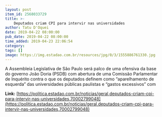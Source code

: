 ```yaml
---
layout: post
item_id: 2568033729
title: >-
    Deputados criam CPI para intervir nas universidades
author: Tatu D'Oquei
date: 2019-04-22 08:00:00
pub_date: 2019-04-22 08:00:00
time_added: 2019-04-23 22:06:54
category: 
tags: []
image: https://img.estadao.com.br/resources/jpg/0/3/1555886761330.jpg
---
```


A Assembleia Legislativa de São Paulo será palco de uma ofensiva da base do governo João Doria (PSDB) com abertura de uma Comissão Parlamentar de Inquérito contra o que os deputados definem como “aparelhamento de esquerda” das universidades públicas paulistas e “gastos excessivos” com

**Link:** [https://politica.estadao.com.br/noticias/geral,deputados-criam-cpi-para-intervir-nas-universidades,70002799048](https://politica.estadao.com.br/noticias/geral,deputados-criam-cpi-para-intervir-nas-universidades,70002799048)

